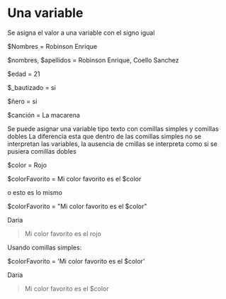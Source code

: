 # Una variable 

Se asigna el valor a una variable con el signo igual

$Nombres = Robinson Enrique

$nombres, $apellidos = Robinson Enrique, Coello Sanchez

$edad = 21

$_bautizado = si

$ñero = si

$canción = La macarena

Se puede asignar una variable tipo texto con comillas simples y comillas dobles
La diferencia esta que dentro de las comillas simples no se interpretan las variables, la ausencia de cmillas se interpreta
como si se pusiera comillas dobles

$color = Rojo

$colorFavorito = Mi color favorito es el $color

o esto es lo mismo

$colorFavorito = "Mi color favorito es el $color"

Daria

> Mi color favorito es el rojo

Usando comillas simples:

$colorFavorito = 'Mi color favorito es el $color'

Daria 

> Mi color favorito es el $color